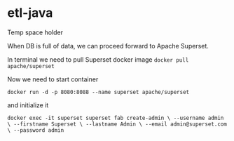 # etl-java


Temp space holder

When DB is full of data, we can proceed forward to Apache Superset.
    
In terminal we need to pull Superset docker image
``docker pull apache/superset``

Now we need to start container

`docker run -d -p 8080:8088 --name superset apache/superset`

and initialize it

`docker exec -it superset superset fab create-admin \
--username admin \
--firstname Superset \
--lastname Admin \
--email admin@superset.com \
--password admin`

